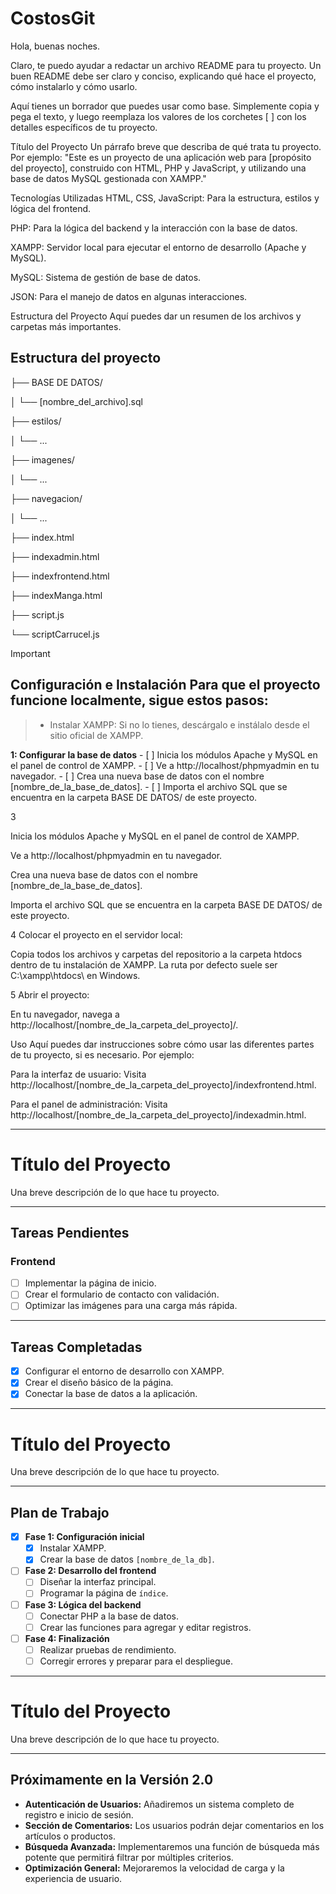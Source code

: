 # CostosGit


Hola, buenas noches.

Claro, te puedo ayudar a redactar un archivo README para tu proyecto. Un buen README debe ser claro y conciso, explicando qué hace el proyecto, cómo instalarlo y cómo usarlo.

Aquí tienes un borrador que puedes usar como base. Simplemente copia y pega el texto, y luego reemplaza los valores de los corchetes [ ] con los detalles específicos de tu proyecto.

Título del Proyecto
Un párrafo breve que describa de qué trata tu proyecto. Por ejemplo: "Este es un proyecto de una aplicación web para [propósito del proyecto], construido con HTML, PHP y JavaScript, y utilizando una base de datos MySQL gestionada con XAMPP."

Tecnologías Utilizadas
HTML, CSS, JavaScript: Para la estructura, estilos y lógica del frontend.

PHP: Para la lógica del backend y la interacción con la base de datos.

XAMPP: Servidor local para ejecutar el entorno de desarrollo (Apache y MySQL).

MySQL: Sistema de gestión de base de datos.

JSON: Para el manejo de datos en algunas interacciones.

Estructura del Proyecto
Aquí puedes dar un resumen de los archivos y carpetas más importantes.

## Estructura del proyecto
├── BASE DE DATOS/

│   └── [nombre_del_archivo].sql

├── estilos/

│   └── ...                

├── imagenes/

│   └── ...                      

├── navegacion/

│   └── ...                      

├── index.html                  

├── indexadmin.html             

├── indexfrontend.html           

├── indexManga.html              

├── script.js                    

└── scriptCarrucel.js            

> [!IMPORTANT]
> ## Configuración e Instalación Para que el proyecto funcione localmente, sigue estos pasos:

> - Instalar XAMPP: Si no lo tienes, descárgalo e instálalo desde el sitio oficial de XAMPP.

**1: Configurar la base de datos**
    - [ ] Inicia los módulos Apache y MySQL en el panel de control de XAMPP.
    - [ ] Ve a http://localhost/phpmyadmin en tu navegador.
    - [ ] Crea una nueva base de datos con el nombre [nombre_de_la_base_de_datos].
    - [ ] Importa el archivo SQL que se encuentra en la carpeta BASE DE DATOS/ de este proyecto.













3 

Inicia los módulos Apache y MySQL en el panel de control de XAMPP.

Ve a http://localhost/phpmyadmin en tu navegador.

Crea una nueva base de datos con el nombre [nombre_de_la_base_de_datos].

Importa el archivo SQL que se encuentra en la carpeta BASE DE DATOS/ de este proyecto.

4 Colocar el proyecto en el servidor local:

Copia todos los archivos y carpetas del repositorio a la carpeta htdocs dentro de tu instalación de XAMPP. La ruta por defecto suele ser C:\xampp\htdocs\ en Windows.

5 Abrir el proyecto:

En tu navegador, navega a http://localhost/[nombre_de_la_carpeta_del_proyecto]/.

Uso
Aquí puedes dar instrucciones sobre cómo usar las diferentes partes de tu proyecto, si es necesario. Por ejemplo:

Para la interfaz de usuario: Visita http://localhost/[nombre_de_la_carpeta_del_proyecto]/indexfrontend.html.

Para el panel de administración: Visita http://localhost/[nombre_de_la_carpeta_del_proyecto]/indexadmin.html.


---------------------------------------------------------
# Título del Proyecto

Una breve descripción de lo que hace tu proyecto.

---

## Tareas Pendientes

### Frontend
- [ ] Implementar la página de inicio.
- [ ] Crear el formulario de contacto con validación.
- [ ] Optimizar las imágenes para una carga más rápida.
---

## Tareas Completadas

- [x] Configurar el entorno de desarrollo con XAMPP.
- [x] Crear el diseño básico de la página.
- [x] Conectar la base de datos a la aplicación.

-----------------------------------------------------------
# Título del Proyecto

Una breve descripción de lo que hace tu proyecto.

---

## Plan de Trabajo

- [x] **Fase 1: Configuración inicial**
    - [x] Instalar XAMPP.
    - [x] Crear la base de datos `[nombre_de_la_db]`.
- [ ] **Fase 2: Desarrollo del frontend**
    - [ ] Diseñar la interfaz principal.
    - [ ] Programar la página de `índice`.
- [ ] **Fase 3: Lógica del backend**
    - [ ] Conectar PHP a la base de datos.
    - [ ] Crear las funciones para agregar y editar registros.
- [ ] **Fase 4: Finalización**
    - [ ] Realizar pruebas de rendimiento.
    - [ ] Corregir errores y preparar para el despliegue.
-------------------------------------------------------------
# Título del Proyecto

Una breve descripción de lo que hace tu proyecto.

---

## Próximamente en la Versión 2.0

* **Autenticación de Usuarios:** Añadiremos un sistema completo de registro e inicio de sesión.
* **Sección de Comentarios:** Los usuarios podrán dejar comentarios en los artículos o productos.
* **Búsqueda Avanzada:** Implementaremos una función de búsqueda más potente que permitirá filtrar por múltiples criterios.
* **Optimización General:** Mejoraremos la velocidad de carga y la experiencia de usuario.


